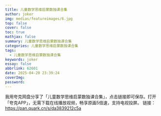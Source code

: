```yaml
---
title: 儿童数学思维启蒙数独课合集
author: joker
img: medias/featureimages/6.jpg
top: false
cover: false
toc: true
mathjax: false
summary: 儿童数学思维启蒙数独课合集
categories: 儿童数学思维启蒙数独课合集
tags:
  - 儿童数学思维启蒙数独课合集
keywords: joker
essay: false
abbrlink: 62601
date: 2025-04-20 23:39:24
coverImg:
password:
---
```


我用夸克网盘分享了「儿童数学思维启蒙数独课合集」，点击链接即可保存。打开「夸克APP」，无需下载在线播放视频，畅享原画5倍速，支持电视投屏。
链接：https://pan.quark.cn/s/da3839212c5a
